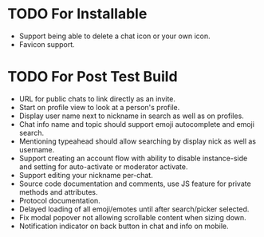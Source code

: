 TODO For Installable
====================

 - Support being able to delete a chat icon or your own icon.
 - Favicon support.

TODO For Post Test Build
========================

 - URL for public chats to link directly as an invite.
 - Start on profile view to look at a person's profile.
 - Display user name next to nickname in search as well as on profiles.
 - Chat info name and topic should support emoji autocomplete and emoji search.
 - Mentioning typeahead should allow searching by display nick as well as username.
 - Support creating an account flow with ability to disable instance-side and setting for auto-activate or moderator activate.
 - Support editing your nickname per-chat.
 - Source code documentation and comments, use JS feature for private methods and attributes.
 - Protocol documentation.
 - Delayed loading of all emoji/emotes until after search/picker selected.
 - Fix modal popover not allowing scrollable content when sizing down.
 - Notification indicator on back button in chat and info on mobile.
